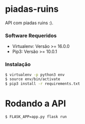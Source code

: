 # piadas-ruins

API com piadas ruins :).

### Software Requeridos
* Virtualenv: Versão >= 16.0.0
* Pip3: Versão >= 10.0.1

### Instalação

```bash
$ virtualenv -p python3 env
$ source env/bin/activate
$ pip3 install -r requirements.txt
```

# Rodando a API

```bash
$ FLASK_APP=app.py flask run

```